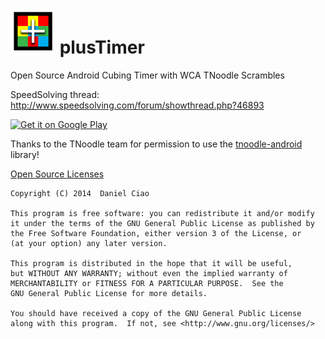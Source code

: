 ![Icon](./app/src/main/res/mipmap-hdpi/ic_launcher.png) plusTimer
=========
Open Source Android Cubing Timer with WCA TNoodle Scrambles

SpeedSolving thread: http://www.speedsolving.com/forum/showthread.php?46893

[![Get it on Google Play](http://developer.android.com/images/brand/en_generic_rgb_wo_60.png)](https://play.google.com/store/apps/details?id=com.pluscubed.plustimer)

Thanks to the TNoodle team for permission to use the [tnoodle-android](https://github.com/cubing/tnoodle/tree/master/tnoodle-android) library!

[Open Source Licenses](./app/src/main/res/raw/open_source_licenses)


    Copyright (C) 2014  Daniel Ciao

    This program is free software: you can redistribute it and/or modify
    it under the terms of the GNU General Public License as published by
    the Free Software Foundation, either version 3 of the License, or
    (at your option) any later version.

    This program is distributed in the hope that it will be useful,
    but WITHOUT ANY WARRANTY; without even the implied warranty of
    MERCHANTABILITY or FITNESS FOR A PARTICULAR PURPOSE.  See the
    GNU General Public License for more details.

    You should have received a copy of the GNU General Public License
    along with this program.  If not, see <http://www.gnu.org/licenses/>


